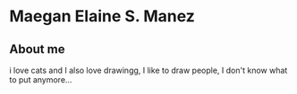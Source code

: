 # Maegan Elaine S. Manez

## About me
i love cats and I also love drawingg, I like to draw people, I don't know what to put anymore...
